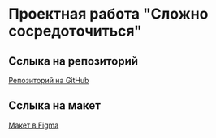 # Проектная работа "Сложно сосредоточиться"

## Сслыка на репозиторий

[Репозиторий на GitHub](https://github.com/Galeav/slozhno-sosredotochitsya)

## Сслыка на макет

[Макет в Figma](https://www.figma.com/design/lCqDbWjgllgJtb2hmCqfyX/-6-Сложно-сосредоточиться?node-id=0-1&p=f)